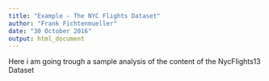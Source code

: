 ```yaml
---
title: "Example - The NYC Flights Dataset"
author: "Frank Fichtenmueller"
date: "30 October 2016"
output: html_document
---
```

Here i am going trough a sample analysis of the content of the NycFlights13 Dataset




